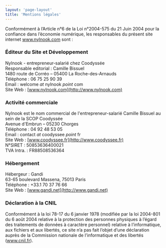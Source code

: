 ```yaml
---
layout: 'page-layout'
title: 'Mentions légales'
---
```


Conformément à l’Article n°6 de la Loi n°2004-575 du 21 Juin 2004 pour la confiance dans l’économie numérique, les responsables du présent site internet www.nylnook.com sont :

### Éditeur du Site et Développement

Nylnook - entrepreneur-salarié chez Coodyssée   
Responsable editorial : Camille Bissuel   
1480 route de Corréo – 05400 La Roche-des-Arnauds   
Téléphone : 06 75 25 90 39   
Email : welcome *at* nylnook *point* com   
Site Web : [www.nylnook.com](http://www.nylnook.com)   

### Activité commerciale

Nylnook est le nom commercial de l'entrepreneur-salarié Camille Bissuel au sein de la SCOP Coodyssée   
Avenue d'Embrun – 05230 Chorges   
Téléphone : 04 92 48 53 05   
Email : contact *at* coodyssee *point* fr   
Site Web : [www.coodyssee.fr](http://www.coodyssee.fr)   
N°SIRET : 50853636400021   
TVA Intra. : FR88508536364   

### Hébergement

Hébergeur : Gandi   
63-65 boulevard Massena, 75013 Paris   
Téléphone : +33.1 70 37 76 66   
Site Web : [www.gandi.net](http://www.gandi.net)   

### Déclaration à la CNIL

Conformément à la loi 78-17 du 6 janvier 1978 (modifiée par la loi 2004-801 du 6 août 2004 relative à la protection des personnes physiques à l’égard des traitements de données à caractère personnel) relative à l’informatique, aux fichiers et aux libertés, ce site n’a pas fait l’objet d’une déclaration auprès de la Commission nationale de l’informatique et des libertés (www.cnil.fr).
